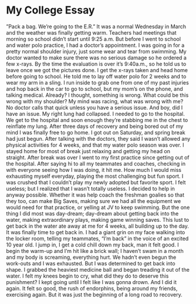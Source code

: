 # My College Essay

”Pack a bag. We’re going to the E.R.” It was a normal Wednesday in March and the weather was finally getting warm. Teachers had meetings that morning so school didn’t start until 9:25 a.m. But before I went to school and water polo practice, I had a doctor’s appointment. I was going in for a pretty normal shoulder injury, just some wear and tear from swimming. My doctor wanted to make sure there was no serious damage so he ordered a few x-rays. By the time the evaluation is over it’s 9:40a.m., so he told us to  leave once we got the pictures done. I get the x-rays taken and head home before going to school. He told me to lay off water polo for 2 weeks and to wear my arm in a sling. I run inside to grab one from one of my past injuries and hop back in the car to go to school, but my mom’s on the phone, and talking medical. Already? I thought, something is wrong. What could be this wrong with my shoulder? My mind was racing, what was wrong with me? No doctor calls that quick unless you have a serious issue. And boy, did I have an issue. My right lung had collapsed. I needed to go to the hospital. We get to the hospital and soon enough they’re stabbing me in the chest to reinflate my lung. After three days of recovery and being bored out of my mind I was finally free to go home. I got out on Saturday, and spring break had just begun. After talking with the doctors, they said I wasn’t allowed any physical activities for 4 weeks,  and that my water polo season was over. I stayed home for most of break just relaxing and getting my head on straight. After break was over I went to my first practice since getting out of the hospital. After saying hi to all my teammates and coaches, checking in with everyone seeing how I was doing, it hit me. How much I would miss exhausting myself everyday, playing the most challenging but fun sport. I was crushed that I couldn’t play my newly adopted but favorite sport. I felt useless; but I realized that I wasn’t totally useless. I decided to help in anyway possible. Whether it was help coach the freshman goalies so that they too, can make Big Saves,  making sure we had all the equipment we would need for that practice, or  yelling at JV to keep swimming. But the one thing I did most was day-dream; day-dream about getting back into the water, making extraordinary plays, making game winning saves. This lust to get back in the water ate away at me for 4 weeks, all building up to the day. It was finally time to get back in. I had a giant grin on my face walking into the locker room, telling my teammates, “I’m back” in the voice of an excited 10 year old. I jump in, I get a cold chill down my back, man it felt good. I begin the warm-up and I’m hit like a brick wall; I haven’t swam in a month and my body is screaming, everything hurt. We hadn’t even begun the work-outs and I was exhausted. But I was determined to get back into shape. I grabbed the heaviest medicine ball and began treading it out of the water. I felt my knees begin to cry, what did they do to deserve this punishment? I kept going until I felt like I was gonna drown. And I did it again. It felt so good, the rush of endorphins, being around my friends, exercising again. But it was just the beginning of a long road to recovery.
